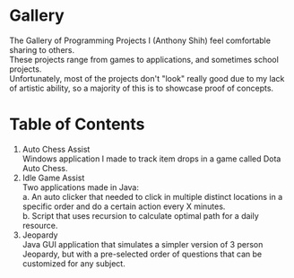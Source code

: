 # Gallery
The Gallery of Programming Projects I (Anthony Shih) feel comfortable sharing to others.\
These projects range from games to applications, and sometimes school projects.\
Unfortunately, most of the projects don't "look" really good due to my lack of artistic ability, so a majority of this is to showcase proof of concepts.

# Table of Contents
  1. Auto Chess Assist\
    Windows application I made to track item drops in a game called Dota Auto Chess.
  2. Idle Game Assist\
    Two applications made in Java:\
    a. An auto clicker that needed to click in multiple distinct locations in a specific order and do a certain action every X minutes.\
    b. Script that uses recursion to calculate optimal path for a daily resource.
  3. Jeopardy\
    Java GUI application that simulates a simpler version of 3 person Jeopardy, but with a pre-selected order of questions that can be customized for any subject.

